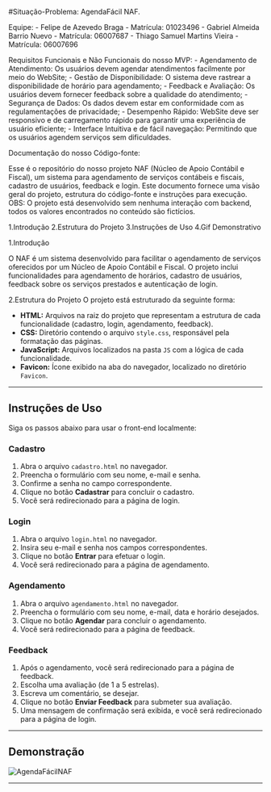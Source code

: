 #Situação-Problema: AgendaFácil NAF.

Equipe:
	- Felipe de Azevedo Braga - Matrícula: 01023496
	- Gabriel Almeida Barrio Nuevo - Matrícula: 06007687
	- Thiago Samuel Martins Vieira - Matrícula: 06007696
 
Requisitos Funcionais e Não Funcionais do nosso MVP:
	- Agendamento de Atendimento: Os usuários devem agendar atendimentos facilmente por meio do WebSite;
	- Gestão de Disponibilidade: O sistema deve rastrear a disponibilidade de horário para agendamento;
	- Feedback e Avaliação: Os usuários devem fornecer feedback sobre a qualidade do atendimento;
	- Segurança de Dados: Os dados devem estar em conformidade com as regulamentações de privacidade;
	- Desempenho Rápido: WebSite deve ser responsivo e de carregamento rápido para garantir uma experiência de usuário eficiente;
	- Interface Intuitiva e de fácil navegação: Permitindo que os usuários agendem serviços sem dificuldades.
	
Documentação do nosso Código-fonte:

Esse é o repositório do nosso projeto NAF (Núcleo de Apoio Contábil e Fiscal), um sistema para agendamento de serviços contábeis e fiscais, cadastro de usuários, feedback e login. Este documento fornece uma visão geral do projeto, estrutura do código-fonte e instruções para execução.
OBS: O projeto está desenvolvido sem nenhuma interação com backend, todos os valores encontrados no conteúdo são fictícios.

1.Introdução
2.Estrutura do Projeto
3.Instruções de Uso
4.Gif Demonstrativo

1.Introdução

O NAF é um sistema desenvolvido para facilitar o agendamento de serviços oferecidos por um Núcleo de Apoio Contábil e Fiscal. O projeto inclui funcionalidades para agendamento de horários, cadastro de usuários, feedback sobre os serviços prestados e autenticação de login.

2.Estrutura do Projeto
O projeto está estruturado da seguinte forma:

- **HTML:** Arquivos na raiz do projeto que representam a estrutura de cada funcionalidade (cadastro, login, agendamento, feedback).
- **CSS:** Diretório contendo o arquivo `style.css`, responsável pela formatação das páginas.
- **JavaScript:** Arquivos localizados na pasta `JS` com a lógica de cada funcionalidade.
- **Favicon:** Ícone exibido na aba do navegador, localizado no diretório `Favicon`.

---

## Instruções de Uso
Siga os passos abaixo para usar o front-end localmente:

### Cadastro
1. Abra o arquivo `cadastro.html` no navegador.
2. Preencha o formulário com seu nome, e-mail e senha.
3. Confirme a senha no campo correspondente.
4. Clique no botão **Cadastrar** para concluir o cadastro.
5. Você será redirecionado para a página de login.

### Login
1. Abra o arquivo `login.html` no navegador.
2. Insira seu e-mail e senha nos campos correspondentes.
3. Clique no botão **Entrar** para efetuar o login.
4. Você será redirecionado para a página de agendamento.

### Agendamento
1. Abra o arquivo `agendamento.html` no navegador.
2. Preencha o formulário com seu nome, e-mail, data e horário desejados.
3. Clique no botão **Agendar** para concluir o agendamento.
4. Você será redirecionado para a página de feedback.

### Feedback
1. Após o agendamento, você será redirecionado para a página de feedback.
2. Escolha uma avaliação (de 1 a 5 estrelas).
3. Escreva um comentário, se desejar.
4. Clique no botão **Enviar Feedback** para submeter sua avaliação.
5. Uma mensagem de confirmação será exibida, e você será redirecionado para a página de login.

---

## Demonstração
![AgendaFácilNAF](https://github.com/felipetech4/MVP/assets/97922422/5d53d360-9e2f-4a7a-91a0-8df6a1b5fb51)

---